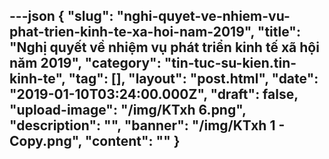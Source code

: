 ---json
{
    "slug": "nghi-quyet-ve-nhiem-vu-phat-trien-kinh-te-xa-hoi-nam-2019",
    "title": "Nghị quyết về nhiệm vụ phát triển kinh tế xã hội năm 2019",
    "category": "tin-tuc-su-kien.tin-kinh-te",
    "tag": [],
    "layout": "post.html",
    "date": "2019-01-10T03:24:00.000Z",
    "draft": false,
    "upload-image": "/img/KTxh 6.png",
    "description": "",
    "banner": "/img/KTxh 1 - Copy.png",
    "__content__": ""
}
---
<p><img alt="" src="/img/KTxh 1.png" /></p>

<p><img alt="" src="/img/KTxh 2.png" /></p>

<p><img alt="" src="/img/KTxh 3.png" /></p>

<p><img alt="" src="/img/KTxh 4.png" /></p>

<p><img alt="" src="/img/KTxh 5.png" /></p>

<p><img alt="" src="/img/KTxh 6.png" /></p>
